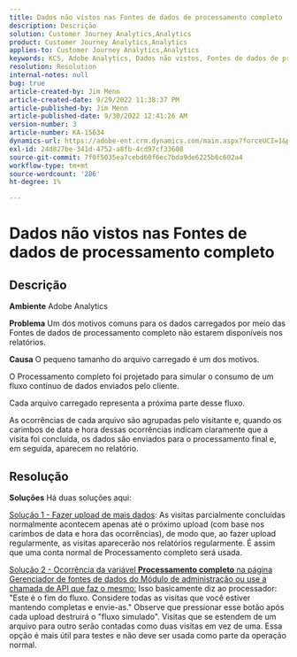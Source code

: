 ```yaml
---
title: Dados não vistos nas Fontes de dados de processamento completo
description: Descrição
solution: Customer Journey Analytics,Analytics
product: Customer Journey Analytics,Analytics
applies-to: Customer Journey Analytics,Analytics
keywords: KCS, Adobe Analytics, Dados não vistos, Fontes de dados de processamento completo, práticas recomendadas
resolution: Resolution
internal-notes: null
bug: true
article-created-by: Jim Menn
article-created-date: 9/29/2022 11:38:37 PM
article-published-by: Jim Menn
article-published-date: 9/30/2022 12:41:26 AM
version-number: 3
article-number: KA-15634
dynamics-url: https://adobe-ent.crm.dynamics.com/main.aspx?forceUCI=1&pagetype=entityrecord&etn=knowledgearticle&id=16d995d4-4f40-ed11-9db1-0022480866ad
exl-id: 24d827be-341d-4752-a8fb-4cd97cf33608
source-git-commit: 7f0f5035ea7cebd60f6ec7bda9de6225b6c602a4
workflow-type: tm+mt
source-wordcount: '286'
ht-degree: 1%

---
```


# Dados não vistos nas Fontes de dados de processamento completo

## Descrição


<b>Ambiente</b>
Adobe Analytics

<b>Problema</b>
Um dos motivos comuns para os dados carregados por meio das Fontes de dados de processamento completo não estarem disponíveis nos relatórios.

<b>Causa</b>
O pequeno tamanho do arquivo carregado é um dos motivos.

O Processamento completo foi projetado para simular o consumo de um fluxo contínuo de dados enviados pelo cliente.

Cada arquivo carregado representa a próxima parte desse fluxo.

As ocorrências de cada arquivo são agrupadas pelo visitante e, quando os carimbos de data e hora dessas ocorrências indicam claramente que a visita foi concluída, os dados são enviados para o processamento final e, em seguida, aparecem no relatório.


## Resolução


<b>Soluções</b>
Há duas soluções aqui:

<u>Solução 1 - Fazer upload de mais dados</u>: As visitas parcialmente concluídas normalmente acontecem apenas até o próximo upload (com base nos carimbos de data e hora das ocorrências), de modo que, ao fazer upload regularmente, as visitas aparecerão nos relatórios regularmente.
É assim que uma conta normal de Processamento completo será usada.

<u>Solução 2 - Ocorrência da variável <b>Processamento completo</b> na página Gerenciador de fontes de dados do Módulo de administração ou use a chamada de API que faz o mesmo:</u>
Isso basicamente diz ao processador: &quot;Este é o fim do fluxo. Considere todas as visitas que você estiver mantendo completas e envie-as.&quot;
Observe que pressionar esse botão após cada upload destruirá o &quot;fluxo simulado&quot;.
Visitas que se estendem de um arquivo para outro serão contadas como duas visitas em vez de uma.
Essa opção é mais útil para testes e não deve ser usada como parte da operação normal.
